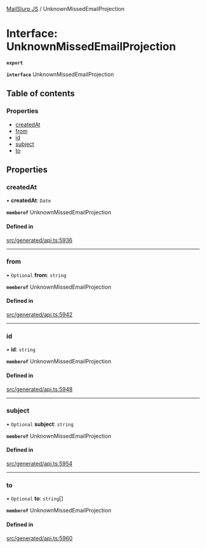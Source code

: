 [MailSlurp JS](../README.md) / UnknownMissedEmailProjection

# Interface: UnknownMissedEmailProjection

**`export`**

**`interface`** UnknownMissedEmailProjection

## Table of contents

### Properties

- [createdAt](UnknownMissedEmailProjection.md#createdat)
- [from](UnknownMissedEmailProjection.md#from)
- [id](UnknownMissedEmailProjection.md#id)
- [subject](UnknownMissedEmailProjection.md#subject)
- [to](UnknownMissedEmailProjection.md#to)

## Properties

### createdAt

• **createdAt**: `Date`

**`memberof`** UnknownMissedEmailProjection

#### Defined in

[src/generated/api.ts:5936](https://github.com/mailslurp/mailslurp-client/blob/004c609/src/generated/api.ts#L5936)

___

### from

• `Optional` **from**: `string`

**`memberof`** UnknownMissedEmailProjection

#### Defined in

[src/generated/api.ts:5942](https://github.com/mailslurp/mailslurp-client/blob/004c609/src/generated/api.ts#L5942)

___

### id

• **id**: `string`

**`memberof`** UnknownMissedEmailProjection

#### Defined in

[src/generated/api.ts:5948](https://github.com/mailslurp/mailslurp-client/blob/004c609/src/generated/api.ts#L5948)

___

### subject

• `Optional` **subject**: `string`

**`memberof`** UnknownMissedEmailProjection

#### Defined in

[src/generated/api.ts:5954](https://github.com/mailslurp/mailslurp-client/blob/004c609/src/generated/api.ts#L5954)

___

### to

• `Optional` **to**: `string`[]

**`memberof`** UnknownMissedEmailProjection

#### Defined in

[src/generated/api.ts:5960](https://github.com/mailslurp/mailslurp-client/blob/004c609/src/generated/api.ts#L5960)
